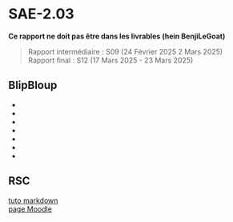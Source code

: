 # SAE-2.03

**Ce rapport ne doit pas être dans les livrables (hein BenjiLeGoat)**

> Rapport intermédiaire : S09 (24 Février 2025	2 Mars 2025)  
> Rapport final : S12 (17 Mars 2025	- 23 Mars 2025)  

## BlipBloup
-
-
-
-
-
-
-

## RSC
[tuto markdown](https://www.markdownguide.org/cheat-sheet/)  
[page Moodle](https://moodle.univ-lille.fr/course/view.php?id=30827&sectionid=266881)  
